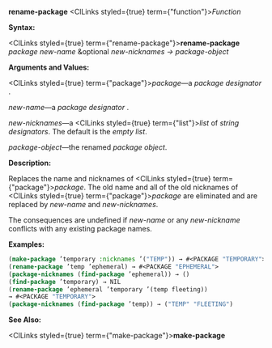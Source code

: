 **rename-package** <ClLinks styled={true} term={"function"}><i>Function</i></ClLinks> 



**Syntax:** 



<ClLinks styled={true} term={"rename-package"}><b>rename-package</b></ClLinks> *package new-name* &amp;optional *new-nicknames → package-object* 



**Arguments and Values:** 



<ClLinks styled={true} term={"package"}><i>package</i></ClLinks>—a *package designator* . 



*new-name*—a *package designator* . 



*new-nicknames*—a <ClLinks styled={true} term={"list"}><i>list</i></ClLinks> of *string designators*. The default is the *empty list*. 



*package-object*—the renamed *package object*. 



**Description:** 



Replaces the name and nicknames of <ClLinks styled={true} term={"package"}><i>package</i></ClLinks>. The old name and all of the old nicknames of <ClLinks styled={true} term={"package"}><i>package</i></ClLinks> are eliminated and are replaced by *new-name* and *new-nicknames*. 



The consequences are undefined if *new-name* or any *new-nickname* conflicts with any existing package names. 







 



 



**Examples:**
```lisp
(make-package ’temporary :nicknames ’("TEMP")) → #<PACKAGE "TEMPORARY"> 
(rename-package ’temp ’ephemeral) → #<PACKAGE "EPHEMERAL"> 
(package-nicknames (find-package ’ephemeral)) → () 
(find-package ’temporary) → NIL 
(rename-package ’ephemeral ’temporary ’(temp fleeting)) 
→ #<PACKAGE "TEMPORARY"> 
(package-nicknames (find-package ’temp)) → ("TEMP" "FLEETING") 
```
**See Also:** 



<ClLinks styled={true} term={"make-package"}><b>make-package</b></ClLinks> 




